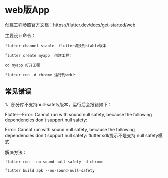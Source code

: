# web版App

创建工程参照官方文档：https://flutter.dev/docs/get-started/web

主要设计命令：

    flutter channel stable  flutter切换到stable版本
        
    flutter create myapp  创建工程：

    cd myapp 打开工程

    flutter run -d chrome 运行到web上

    


## 常见错误

1、部分库不支持null-safety版本，运行后会报错如下：

Flutter--Error: Cannot run with sound null safety, because the following dependencies don't support null safety:

Error: Cannot run with sound null safety, because the following dependencies
don't support null safety:
flutter sdk提示不是支持 null safety模式

解决方法：

    flutter run --no-sound-null-safety -d chrome

    flutter build apk --no-sound-null-safety

